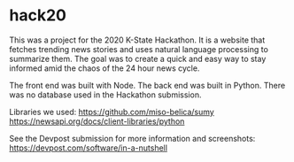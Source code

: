 # hack20

This was a project for the 2020 K-State Hackathon. It is a website that fetches trending news stories and uses natural language processing to summarize them. The goal was to create a quick and easy way to stay informed amid the chaos of the 24 hour news cycle. 

The front end was built with Node. The back end was built in Python. There was no database used in the Hackathon submission.

Libraries we used:
https://github.com/miso-belica/sumy
https://newsapi.org/docs/client-libraries/python

See the Devpost submission for more information and screenshots: https://devpost.com/software/in-a-nutshell
